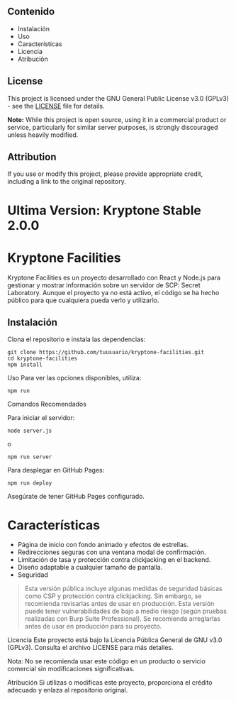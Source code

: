 ## Contenido

- Instalación
- Uso
- Características
- Licencia
- Atribución

## License

This project is licensed under the GNU General Public License v3.0 (GPLv3) - see the [LICENSE](LICENSE) file for details.

**Note:** While this project is open source, using it in a commercial product or service, particularly for similar server purposes, is strongly discouraged unless heavily modified. 

## Attribution

If you use or modify this project, please provide appropriate credit, including a link to the original repository.

# Ultima Version: Kryptone Stable 2.0.0

# Kryptone Facilities

Kryptone Facilities es un proyecto desarrollado con React y Node.js para gestionar y mostrar información sobre un servidor de SCP: Secret Laboratory. Aunque el proyecto ya no está activo, el código se ha hecho público para que cualquiera pueda verlo y utilizarlo.


## Instalación

Clona el repositorio e instala las dependencias:

```shell
git clone https://github.com/tuusuario/kryptone-facilities.git
cd kryptone-facilities
npm install
```

Uso
Para ver las opciones disponibles, utiliza:

```shell
npm run
```

Comandos Recomendados

Para iniciar el servidor:
```shell
node server.js
```

o

```shell
npm run server
```

Para desplegar en GitHub Pages:
```shell
npm run deploy
```

Asegúrate de tener GitHub Pages configurado.

# Características
- Página de inicio con fondo animado y efectos de estrellas.
- Redirecciones seguras con una ventana modal de confirmación.
- Limitación de tasa y protección contra clickjacking en el backend.
- Diseño adaptable a cualquier tamaño de pantalla.
- Seguridad

> Esta versión pública incluye algunas medidas de seguridad básicas como CSP y protección contra clickjacking. Sin embargo, se recomienda revisarlas antes de usar en producción.
> Esta versión puede tener vulnerabilidades de bajo a medio riesgo (según pruebas realizadas con Burp Suite Professional). Se recomienda arreglarlas antes de usar en producción para su proyecto.

Licencia
Este proyecto está bajo la Licencia Pública General de GNU v3.0 (GPLv3). Consulta el archivo LICENSE para más detalles.

Nota: No se recomienda usar este código en un producto o servicio comercial sin modificaciones significativas.

Atribución
Si utilizas o modificas este proyecto, proporciona el crédito adecuado y enlaza al repositorio original.
